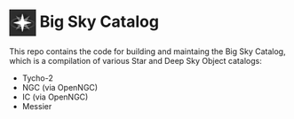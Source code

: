 # <img src="https://raw.githubusercontent.com/steveberardi/bigsky/main/docs/images/logo.svg" width="48" style="vertical-align:middle"> Big Sky Catalog

This repo contains the code for building and maintaing the Big Sky Catalog, which is a compilation of various Star and Deep Sky Object catalogs:

- Tycho-2
- NGC (via OpenNGC)
- IC (via OpenNGC)
- Messier
